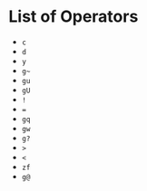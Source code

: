 # List of Operators
- `c`
- `d`
- `y`
- `g~`
- `gu`
- `gU`
- `!`
- `=`
- `gq`
- `gw`
- `g?`
- `>`
- `<`
- `zf`
- `g@`

